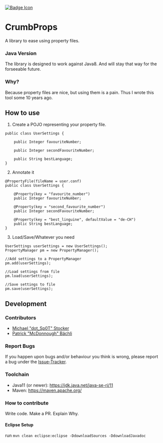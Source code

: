 [![Badge Icon](https://img.shields.io/maven-central/v/org.crumbleworks.forge.crumbprops/crumbprops?style=flat-square)](https://mvnrepository.com/artifact/org.crumbleworks.forge.crumbprops/crumbprops)

# CrumbProps

A library to ease using property files.

### Java Version

The library is designed to work against Java8. And will stay that way for the forseeable future.

### Why?

Because property files are nice, but using them is a pain. Thus I wrote this tool some 10 years ago.

## How to use

1. Create a POJO representing your property file.
```
public class UserSettings {

    public Integer favouriteNumber;
    
    public Integer secondFavouriteNumber;
    
    public String bestLanguage;
}
```

2. Annotate it
```
@PropertyFile(fileName = user.conf)
public class UserSettings {

    @Property(key = "favourite_number")
    public Integer favouriteNumber;
    
    @Property(key = "second_favourite_number")
    public Integer secondFavouriteNumber;
    
    @Property(key = "best_linguine", defaultValue = "de-CH")
    public String bestLanguage;
}
```

3. Load/Save/Whatever you need
```
UserSettings userSettings = new UserSettings();
PropertyManager pm = new PropertyManager();

//Add settings to a PropertyManager
pm.add(userSettings);

//Load settings from file
pm.load(userSettings);

//Save settings to file
pm.save(userSettings);
```

## Development

### Contributors

* [Michael "dot_Sp0T" Stocker](https://github.com/dotSp0T)
* [Patrick "McDonnough" Bächli](https://github.com/McDonnough)

### Report Bugs
If you happen upon bugs and/or behaviour you think is wrong, please report a bug under the [Issue-Tracker](https://github.com/CrumbleWorks/CrumbProps/issues).

### Toolchain

- Java11 (or newer): https://jdk.java.net/java-se-ri/11
- Maven: https://maven.apache.org/

### How to contribute

Write code. Make a PR. Explain Why.

#### Eclipse Setup

run `mvn clean eclipse:eclipse -DdownloadSources -DdownloadJavadoc`
